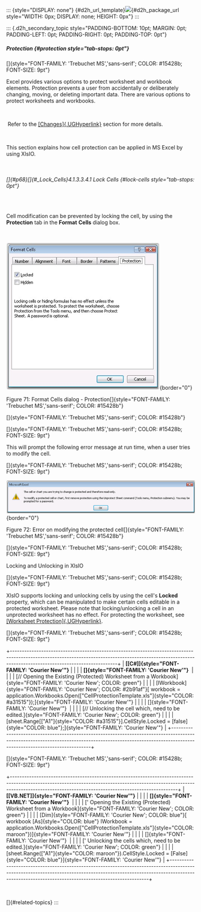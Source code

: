 ::: {style="DISPLAY: none"}
[](ms-xhelp:///?Id=d2h_url_template){#d2h_url_template}![](!package_url!){#d2h_package_url style="WIDTH: 0px; DISPLAY: none; HEIGHT: 0px"}
:::

::: {.d2h_secondary_topic style="PADDING-BOTTOM: 10pt; MARGIN: 0pt; PADDING-LEFT: 0pt; PADDING-RIGHT: 0pt; PADDING-TOP: 0pt"}
##### Protection {#protection style="tab-stops: 0pt"}

[]{style="FONT-FAMILY: 'Trebuchet MS','sans-serif'; COLOR: #15428b; FONT-SIZE: 9pt"} 

Excel provides various options to protect worksheet and workbook elements. Protection prevents a user from accidentally or deliberately changing, moving, or deleting important data. There are various options to protect worksheets and workbooks.

 

 Refer to the [[Changes]{.UGHyperlink}](ms-xhelp:///?Id=74f3b7c2-08af-4fcb-b9bd-278ceb300350) section for more details.

 

This section explains how cell protection can be applied in MS Excel by using XlsIO.

 

###### []{#p68}[]{#_Lock_Cells}4.1.3.3.4.1 Lock Cells {#lock-cells style="tab-stops: 0pt"}

 

Cell modification can be prevented by locking the cell, by using the **Protection** tab in the **Format** **Cells** dialog box.

 

![](ImagesExt/image47_76.jpg){border="0"}

Figure 71: Format Cells dialog - Protection[]{style="FONT-FAMILY: 'Trebuchet MS','sans-serif'; COLOR: #15428b"}

[]{style="FONT-FAMILY: 'Trebuchet MS','sans-serif'; COLOR: #15428b"} 

[]{style="FONT-FAMILY: 'Trebuchet MS','sans-serif'; COLOR: #15428b; FONT-SIZE: 9pt"} 

This will prompt the following error message at run time, when a user tries to modify the cell.

[]{style="FONT-FAMILY: 'Trebuchet MS','sans-serif'; COLOR: #15428b; FONT-SIZE: 9pt"} 

![](ImagesExt/image47_77.png){border="0"}

Figure 72: Error on modifying the protected cell[]{style="FONT-FAMILY: 'Trebuchet MS','sans-serif'; COLOR: #15428b"}

[]{style="FONT-FAMILY: 'Trebuchet MS','sans-serif'; COLOR: #15428b; FONT-SIZE: 9pt"} 

Locking and Unlocking in XlsIO

[]{style="FONT-FAMILY: 'Trebuchet MS','sans-serif'; COLOR: #15428b; FONT-SIZE: 9pt"} 

XlsIO supports locking and unlocking cells by using the cell\'s **Locked** property, which can be manipulated to make certain cells editable in a protected worksheet. Please note that locking/unlocking a cell in an unprotected worksheet has no effect. For protecting the worksheet, see [[Worksheet Protection]{.UGHyperlink}](ms-xhelp:///?Id=727f3451-a991-4a2f-858e-0b968dc0d6f3).

[]{style="FONT-FAMILY: 'Trebuchet MS','sans-serif'; COLOR: #15428b; FONT-SIZE: 9pt"} 

+--------------------------------------------------------------------------------------------------------------------------------------------------------------------------------------------------------+
| **[\[C#\]]{style="FONT-FAMILY: 'Courier New'"}**                                                                                                                                                       |
|                                                                                                                                                                                                        |
| **[]{style="FONT-FAMILY: 'Courier New'"}**                                                                                                                                                             |
|                                                                                                                                                                                                        |
| [// Opening the Existing (Protected) Worksheet from a Workbook]{style="FONT-FAMILY: 'Courier New'; COLOR: green"}                                                                                      |
|                                                                                                                                                                                                        |
| [IWorkbook]{style="FONT-FAMILY: 'Courier New'; COLOR: #2b91af"}[ workbook = application.Workbooks.Open([\"CellProtectionTemplate.xls\"]{style="COLOR: #a31515"});]{style="FONT-FAMILY: 'Courier New'"} |
|                                                                                                                                                                                                        |
| []{style="FONT-FAMILY: 'Courier New'"}                                                                                                                                                                 |
|                                                                                                                                                                                                        |
| [// Unlocking the cell which, need to be edited.]{style="FONT-FAMILY: 'Courier New'; COLOR: green"}                                                                                                    |
|                                                                                                                                                                                                        |
| [sheet.Range\[[\"A1\"]{style="COLOR: #a31515"}\].CellStyle.Locked = [false]{style="COLOR: blue"};]{style="FONT-FAMILY: 'Courier New'"}                                                                 |
+--------------------------------------------------------------------------------------------------------------------------------------------------------------------------------------------------------+

[]{style="FONT-FAMILY: 'Trebuchet MS','sans-serif'; COLOR: #15428b; FONT-SIZE: 9pt"} 

+---------------------------------------------------------------------------------------------------------------------------------------------------------------------------------------------------------------------------------+
| **[\[VB.NET\]]{style="FONT-FAMILY: 'Courier New'"}**                                                                                                                                                                            |
|                                                                                                                                                                                                                                 |
| **[]{style="FONT-FAMILY: 'Courier New'"}**                                                                                                                                                                                      |
|                                                                                                                                                                                                                                 |
| [\' Opening the Existing (Protected) Worksheet from a Workbook]{style="FONT-FAMILY: 'Courier New'; COLOR: green"}                                                                                                               |
|                                                                                                                                                                                                                                 |
| [Dim]{style="FONT-FAMILY: 'Courier New'; COLOR: blue"}[ workbook [As]{style="COLOR: blue"} IWorkbook = application.Workbooks.Open([\"CellProtectionTemplate.xls\"]{style="COLOR: maroon"})]{style="FONT-FAMILY: 'Courier New'"} |
|                                                                                                                                                                                                                                 |
| []{style="FONT-FAMILY: 'Courier New'"}                                                                                                                                                                                          |
|                                                                                                                                                                                                                                 |
| [\' Unlocking the cells which, need to be edited.]{style="FONT-FAMILY: 'Courier New'; COLOR: green"}                                                                                                                            |
|                                                                                                                                                                                                                                 |
| [sheet.Range([\"A1\"]{style="COLOR: maroon"}).CellStyle.Locked = [False]{style="COLOR: blue"}]{style="FONT-FAMILY: 'Courier New'"}                                                                                              |
+---------------------------------------------------------------------------------------------------------------------------------------------------------------------------------------------------------------------------------+

 

[]{#related-topics}
:::
